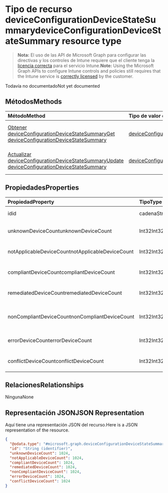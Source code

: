 # <a name="deviceconfigurationdevicestatesummary-resource-type"></a><span data-ttu-id="d9f20-101">Tipo de recurso deviceConfigurationDeviceStateSummary</span><span class="sxs-lookup"><span data-stu-id="d9f20-101">deviceConfigurationDeviceStateSummary resource type</span></span>

> <span data-ttu-id="d9f20-102">**Nota:** El uso de las API de Microsoft Graph para configurar las directivas y los controles de Intune requiere que el cliente tenga la [licencia correcta](https://go.microsoft.com/fwlink/?linkid=839381) para el servicio Intune.</span><span class="sxs-lookup"><span data-stu-id="d9f20-102">**Note:** Using the Microsoft Graph APIs to configure Intune controls and policies still requires that the Intune service is [correctly licensed](https://go.microsoft.com/fwlink/?linkid=839381) by the customer.</span></span>

<span data-ttu-id="d9f20-103">Todavía no documentado</span><span class="sxs-lookup"><span data-stu-id="d9f20-103">Not yet documented</span></span>
## <a name="methods"></a><span data-ttu-id="d9f20-104">Métodos</span><span class="sxs-lookup"><span data-stu-id="d9f20-104">Methods</span></span>
|<span data-ttu-id="d9f20-105">Método</span><span class="sxs-lookup"><span data-stu-id="d9f20-105">Method</span></span>|<span data-ttu-id="d9f20-106">Tipo de valor devuelto</span><span class="sxs-lookup"><span data-stu-id="d9f20-106">Return Type</span></span>|<span data-ttu-id="d9f20-107">Descripción</span><span class="sxs-lookup"><span data-stu-id="d9f20-107">Description</span></span>|
|:---|:---|:---|
|[<span data-ttu-id="d9f20-108">Obtener deviceConfigurationDeviceStateSummary</span><span class="sxs-lookup"><span data-stu-id="d9f20-108">Get deviceConfigurationDeviceStateSummary</span></span>](../api/intune_deviceconfig_deviceconfigurationdevicestatesummary_get.md)|[<span data-ttu-id="d9f20-109">deviceConfigurationDeviceStateSummary</span><span class="sxs-lookup"><span data-stu-id="d9f20-109">deviceConfigurationDeviceStateSummary</span></span>](../resources/intune_deviceconfig_deviceconfigurationdevicestatesummary.md)|<span data-ttu-id="d9f20-110">Lea las propiedades y las relaciones del objeto [deviceConfigurationDeviceStateSummary](../resources/intune_deviceconfig_deviceconfigurationdevicestatesummary.md).</span><span class="sxs-lookup"><span data-stu-id="d9f20-110">Read properties and relationships of the [deviceConfigurationDeviceStateSummary](../resources/intune_deviceconfig_deviceconfigurationdevicestatesummary.md) object.</span></span>|
|[<span data-ttu-id="d9f20-111">Actualizar deviceConfigurationDeviceStateSummary</span><span class="sxs-lookup"><span data-stu-id="d9f20-111">Update deviceConfigurationDeviceStateSummary</span></span>](../api/intune_deviceconfig_deviceconfigurationdevicestatesummary_update.md)|[<span data-ttu-id="d9f20-112">deviceConfigurationDeviceStateSummary</span><span class="sxs-lookup"><span data-stu-id="d9f20-112">deviceConfigurationDeviceStateSummary</span></span>](../resources/intune_deviceconfig_deviceconfigurationdevicestatesummary.md)|<span data-ttu-id="d9f20-113">Actualice las propiedades de un objeto [deviceConfigurationDeviceStateSummary](../resources/intune_deviceconfig_deviceconfigurationdevicestatesummary.md).</span><span class="sxs-lookup"><span data-stu-id="d9f20-113">Update the properties of a [deviceConfigurationDeviceStateSummary](../resources/intune_deviceconfig_deviceconfigurationdevicestatesummary.md) object.</span></span>|

## <a name="properties"></a><span data-ttu-id="d9f20-114">Propiedades</span><span class="sxs-lookup"><span data-stu-id="d9f20-114">Properties</span></span>
|<span data-ttu-id="d9f20-115">Propiedad</span><span class="sxs-lookup"><span data-stu-id="d9f20-115">Property</span></span>|<span data-ttu-id="d9f20-116">Tipo</span><span class="sxs-lookup"><span data-stu-id="d9f20-116">Type</span></span>|<span data-ttu-id="d9f20-117">Descripción</span><span class="sxs-lookup"><span data-stu-id="d9f20-117">Description</span></span>|
|:---|:---|:---|
|<span data-ttu-id="d9f20-118">id</span><span class="sxs-lookup"><span data-stu-id="d9f20-118">id</span></span>|<span data-ttu-id="d9f20-119">cadena</span><span class="sxs-lookup"><span data-stu-id="d9f20-119">String</span></span>|<span data-ttu-id="d9f20-120">Clave de la entidad.</span><span class="sxs-lookup"><span data-stu-id="d9f20-120">Key of the entity.</span></span>|
|<span data-ttu-id="d9f20-121">unknownDeviceCount</span><span class="sxs-lookup"><span data-stu-id="d9f20-121">unknownDeviceCount</span></span>|<span data-ttu-id="d9f20-122">Int32</span><span class="sxs-lookup"><span data-stu-id="d9f20-122">Int32</span></span>|<span data-ttu-id="d9f20-123">Número de dispositivos desconocidos</span><span class="sxs-lookup"><span data-stu-id="d9f20-123">Number of unknown devices</span></span>|
|<span data-ttu-id="d9f20-124">notApplicableDeviceCount</span><span class="sxs-lookup"><span data-stu-id="d9f20-124">notApplicableDeviceCount</span></span>|<span data-ttu-id="d9f20-125">Int32</span><span class="sxs-lookup"><span data-stu-id="d9f20-125">Int32</span></span>|<span data-ttu-id="d9f20-126">Número de dispositivos no aplicables</span><span class="sxs-lookup"><span data-stu-id="d9f20-126">Number of not applicable devices</span></span>|
|<span data-ttu-id="d9f20-127">compliantDeviceCount</span><span class="sxs-lookup"><span data-stu-id="d9f20-127">compliantDeviceCount</span></span>|<span data-ttu-id="d9f20-128">Int32</span><span class="sxs-lookup"><span data-stu-id="d9f20-128">Int32</span></span>|<span data-ttu-id="d9f20-129">Número de dispositivos compatibles</span><span class="sxs-lookup"><span data-stu-id="d9f20-129">Number of compliant devices</span></span>|
|<span data-ttu-id="d9f20-130">remediatedDeviceCount</span><span class="sxs-lookup"><span data-stu-id="d9f20-130">remediatedDeviceCount</span></span>|<span data-ttu-id="d9f20-131">Int32</span><span class="sxs-lookup"><span data-stu-id="d9f20-131">Int32</span></span>|<span data-ttu-id="d9f20-132">Número de dispositivos corregidos</span><span class="sxs-lookup"><span data-stu-id="d9f20-132">Number of remediated devices</span></span>|
|<span data-ttu-id="d9f20-133">nonCompliantDeviceCount</span><span class="sxs-lookup"><span data-stu-id="d9f20-133">nonCompliantDeviceCount</span></span>|<span data-ttu-id="d9f20-134">Int32</span><span class="sxs-lookup"><span data-stu-id="d9f20-134">Int32</span></span>|<span data-ttu-id="d9f20-135">Número de dispositivos no compatibles</span><span class="sxs-lookup"><span data-stu-id="d9f20-135">Number of NonCompliant devices</span></span>|
|<span data-ttu-id="d9f20-136">errorDeviceCount</span><span class="sxs-lookup"><span data-stu-id="d9f20-136">errorDeviceCount</span></span>|<span data-ttu-id="d9f20-137">Int32</span><span class="sxs-lookup"><span data-stu-id="d9f20-137">Int32</span></span>|<span data-ttu-id="d9f20-138">Número de dispositivos con error</span><span class="sxs-lookup"><span data-stu-id="d9f20-138">Number of error devices</span></span>|
|<span data-ttu-id="d9f20-139">conflictDeviceCount</span><span class="sxs-lookup"><span data-stu-id="d9f20-139">conflictDeviceCount</span></span>|<span data-ttu-id="d9f20-140">Int32</span><span class="sxs-lookup"><span data-stu-id="d9f20-140">Int32</span></span>|<span data-ttu-id="d9f20-141">Número de dispositivos en conflicto</span><span class="sxs-lookup"><span data-stu-id="d9f20-141">Number of conflict devices</span></span>|

## <a name="relationships"></a><span data-ttu-id="d9f20-142">Relaciones</span><span class="sxs-lookup"><span data-stu-id="d9f20-142">Relationships</span></span>
<span data-ttu-id="d9f20-143">Ninguna</span><span class="sxs-lookup"><span data-stu-id="d9f20-143">None</span></span>
## <a name="json-representation"></a><span data-ttu-id="d9f20-144">Representación JSON</span><span class="sxs-lookup"><span data-stu-id="d9f20-144">JSON Representation</span></span>
<span data-ttu-id="d9f20-145">Aquí tiene una representación JSON del recurso.</span><span class="sxs-lookup"><span data-stu-id="d9f20-145">Here is a JSON representation of the resource.</span></span>
<!-- {
  "blockType": "resource",
  "keyProperty": "id",
  "@odata.type": "microsoft.graph.deviceConfigurationDeviceStateSummary"
}
-->
``` json
{
  "@odata.type": "#microsoft.graph.deviceConfigurationDeviceStateSummary",
  "id": "String (identifier)",
  "unknownDeviceCount": 1024,
  "notApplicableDeviceCount": 1024,
  "compliantDeviceCount": 1024,
  "remediatedDeviceCount": 1024,
  "nonCompliantDeviceCount": 1024,
  "errorDeviceCount": 1024,
  "conflictDeviceCount": 1024
}
```



